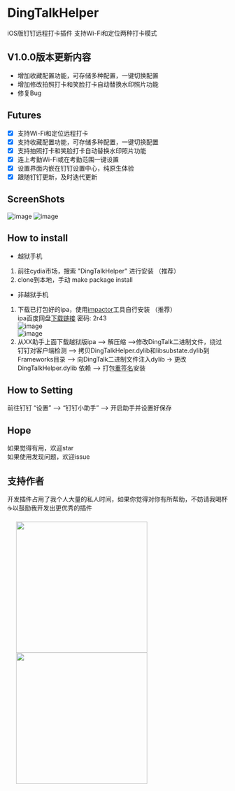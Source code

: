 # DingTalkHelper
iOS版钉钉远程打卡插件 支持Wi-Fi和定位两种打卡模式

## V1.0.0版本更新内容
- 增加收藏配置功能，可存储多种配置，一键切换配置
- 增加修改拍照打卡和笑脸打卡自动替换水印照片功能
- 修复Bug

## Futures

- [x] 支持Wi-Fi和定位远程打卡
- [x] 支持收藏配置功能，可存储多种配置，一键切换配置
- [x] 支持拍照打卡和笑脸打卡自动替换水印照片功能
- [x] 连上考勤Wi-Fi或在考勤范围一键设置
- [x] 设置界面内嵌在钉钉设置中心，纯原生体验
- [x] 跟随钉钉更新，及时迭代更新

## ScreenShots

![image](https://github.com/kevll/DingTalkHelper/blob/master/screenshots/setting.PNG)
![image](https://github.com/kevll/DingTalkHelper/blob/master/screenshots/new_function.PNG)

## How to install

- 越狱手机
1.  前往cydia市场，搜索 "DingTalkHelper" 进行安装 （推荐）
2.  clone到本地，手动 make package install

- 非越狱手机
1. 下载已打包好的ipa，使用[impactor](http://www.cydiaimpactor.com/)工具自行安装 （推荐）</br>
ipa百度网盘[下载链接](https://pan.baidu.com/s/1pMNMDKZ)  密码: 2r43 </br>
![image](https://github.com/kevll/WeChatRedEnvelopesHelper/blob/master/screenshots/stepone.gif)</br>
![image](https://github.com/kevll/WeChatRedEnvelopesHelper/blob/master/screenshots/steptwo.gif)</br>
2. 从XX助手上面下载越狱版ipa --> 解压缩 -->修改DingTalk二进制文件，绕过钉钉对客户端检测 --> 拷贝DingTalkHelper.dylib和libsubstate.dylib到Frameworks目录 --> 向DingTalk二进制文件注入dylib -> 更改 DingTalkHelper.dylib 依赖 --> 打包[重签名](https://github.com/kevll/resign)安装

## How to Setting
前往钉钉 “设置” —-> “钉钉小助手” —-> 开启助手并设置好保存</br>

## Hope

如果觉得有用，欢迎star</br>
如果使用发现问题，欢迎issue

## 支持作者

开发插件占用了我个人大量的私人时间，如果你觉得对你有所帮助，不妨请我喝杯☕️以鼓励我开发出更优秀的插件</br></br>
<img src="https://github.com/kevll/WeChatRedEnvelopesHelper/blob/master/screenshots/wechatpay.png" height="300" hspace="20" /> </br>
<img src="https://github.com/kevll/WeChatRedEnvelopesHelper/blob/master/screenshots/alipay.png" height="300" hspace="20" />
